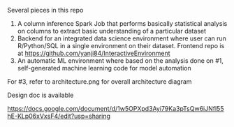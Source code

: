 Several pieces in this repo

1. A column inference Spark Job that performs basically statistical analysis on columns
to extract basic understanding of a particular dataset
2. Backend for an integrated data science environment where user can run R/Python/SQL in a single
environment on their dataset. Frontend repo is at https://github.com/yanji84/InteractiveEnvironment
3. An automatic ML environment where based on the analysis done on #1, self-generated
machine learning code for model automation

For #3, refer to architecture.png for overall architecture diagram

Design doc is available

https://docs.google.com/document/d/1w5OPXpd3Ayi79Ka3pTsQw6iJNfl55hE-KLp06xVxsF4/edit?usp=sharing
